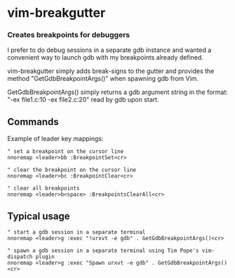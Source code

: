 vim-breakgutter
=============
### Creates breakpoints for debuggers ###

I prefer to do debug sessions in a separate gdb instance and wanted
a convenient way to launch gdb with my breakpoints already defined.

vim-breakgutter simply adds break-signs to the gutter and provides the
method "GetGdbBreakpointArgs()" when spawning gdb from Vim.

GetGdbBreakpointArgs() simply returns a gdb argument string in the format:
"-ex file1.c:10 -ex file2.c:20" read by gdb upon start.


## Commands
Example of leader key mappings:
```
" set a breakpoint on the cursor line
nnoremap <leader>bb :BreakpointSet<cr>

" clear the breakpoint on the cursor line
nnoremap <leader>bc :BreakpointClear<cr>

" clear all breakpoints
nnoremap <leader>b<space> :BreakpointsClearAll<cr>
```

## Typical usage

```
" start a gdb session in a separate terminal
nnoremap <leader>g :exec "!urxvt -e gdb" . GetGdbBreakpointArgs()<cr>

" spawn a gdb session in a separate terminal using Tim Pope's vim-dispatch plugin
nnoremap <leader>g :exec "Spawn urxvt -e gdb" . GetGdbBreakpointArgs()<cr>

```
